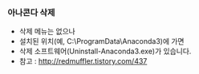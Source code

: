### 아나콘다 삭제  
- 삭제 메뉴는 없으나  
- 설치된 위치(예, C:\ProgramData\Anaconda3)에 가면  
- 삭제 소프트웨어(Uninstall-Anaconda3.exe)가 있습니다.
- 참고 : http://redmuffler.tistory.com/437
